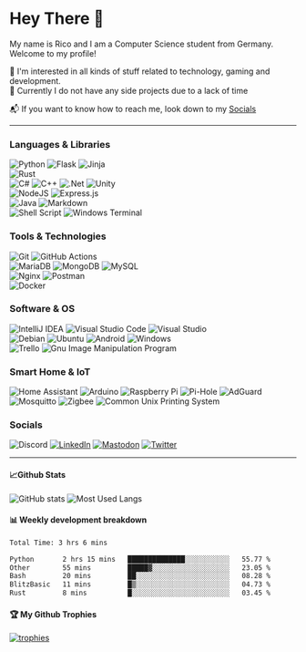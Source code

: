 # Hey There 👋

My name is Rico and I am a Computer Science student from Germany. Welcome to my profile!

👀 I'm interested in all kinds of stuff related to technology, gaming and development.\
📂 Currently I do not have any side projects due to a lack of time

📬 If you want to know how to reach me, look down to my [Socials](#Socials)


---

### Languages & Libraries

![Python](https://img.shields.io/badge/python-3670A0?style=for-the-badge&logo=python&logoColor=ffdd54)
![Flask](https://img.shields.io/badge/flask-%23000.svg?style=for-the-badge&logo=flask&logoColor=white)
![Jinja](https://img.shields.io/badge/jinja-white.svg?style=for-the-badge&logo=jinja&logoColor=black)\
![Rust](https://img.shields.io/static/v1?style=for-the-badge&message=Rust&color=000000&logo=Rust&logoColor=FFFFFF&label=)\
![C#](https://img.shields.io/badge/c%23-%23239120.svg?style=for-the-badge&logo=c-sharp&logoColor=white)
![C++](https://img.shields.io/badge/C++-004283?style=for-the-badge&logo=cplusplus&logoColor=white)
![.Net](https://img.shields.io/badge/.NET-5C2D91?style=for-the-badge&logo=.net&logoColor=white)
![Unity](https://img.shields.io/badge/Unity-4c4c4c?style=for-the-badge&logo=unity&logoColor=white)\
![NodeJS](https://img.shields.io/badge/node.js-6DA55F?style=for-the-badge&logo=node.js&logoColor=white)
![Express.js](https://img.shields.io/badge/express.js-%23404d59.svg?style=for-the-badge&logo=express&logoColor=%2361DAFB)\
![Java](https://img.shields.io/badge/java-%23ED8B00.svg?style=for-the-badge&logo=java&logoColor=white)
![Markdown](https://img.shields.io/badge/markdown-%23000000.svg?style=for-the-badge&logo=markdown&logoColor=white)\
![Shell Script](https://img.shields.io/badge/shell_script-%23121011.svg?style=for-the-badge&logo=gnu-bash&logoColor=white)
![Windows Terminal](https://img.shields.io/badge/Windows%20Terminal-%234D4D4D.svg?style=for-the-badge&logo=windows-terminal&logoColor=white)


### Tools & Technologies

![Git](https://img.shields.io/badge/git-%23F05033.svg?style=for-the-badge&logo=git&logoColor=white)
![GitHub Actions](https://img.shields.io/badge/github%20actions-%232671E5.svg?style=for-the-badge&logo=githubactions&logoColor=white)\
![MariaDB](https://img.shields.io/badge/MariaDB-003545?style=for-the-badge&logo=mariadb&logoColor=white)
![MongoDB](https://img.shields.io/badge/MongoDB-%234ea94b.svg?style=for-the-badge&logo=mongodb&logoColor=white)
![MySQL](https://img.shields.io/badge/mysql-%2300f.svg?style=for-the-badge&logo=mysql&logoColor=white)\
![Nginx](https://img.shields.io/badge/nginx-%23009639.svg?style=for-the-badge&logo=nginx&logoColor=white)
![Postman](https://img.shields.io/badge/Postman-FF6C37?style=for-the-badge&logo=postman&logoColor=white)\
![Docker](https://img.shields.io/badge/docker-%230db7ed.svg?style=for-the-badge&logo=docker&logoColor=white)

### Software & OS
![IntelliJ IDEA](https://img.shields.io/badge/IntelliJIDEA-000000.svg?style=for-the-badge&logo=intellij-idea&logoColor=white)
![Visual Studio Code](https://img.shields.io/badge/Visual%20Studio%20Code-0078d7.svg?style=for-the-badge&logo=visual-studio-code&logoColor=white)
![Visual Studio](https://img.shields.io/badge/Visual%20Studio-5C2D91.svg?style=for-the-badge&logo=visual-studio&logoColor=white)\
![Debian](https://img.shields.io/badge/Debian-D70A53?style=for-the-badge&logo=debian&logoColor=white)
![Ubuntu](https://img.shields.io/badge/Ubuntu-b43c12?style=for-the-badge&logo=ubuntu&logoColor=white)
![Android](https://img.shields.io/badge/Android-4cdd8e?style=for-the-badge&logo=android&logoColor=white)
![Windows](https://img.shields.io/badge/Windows-0078D6?style=for-the-badge&logo=windows&logoColor=white)\
![Trello](https://img.shields.io/badge/Trello-%23026AA7.svg?style=for-the-badge&logo=Trello&logoColor=white)
![Gnu Image Manipulation Program](https://img.shields.io/badge/Gimp-657D8B?style=for-the-badge&logo=gimp&logoColor=FFFFFF)


### Smart Home & IoT
![Home Assistant](https://img.shields.io/static/v1?style=for-the-badge&message=Home+Assistant&color=222222&logo=Home+Assistant&logoColor=18BCF2&label=)
![Arduino](https://img.shields.io/badge/-Arduino-00979D?style=for-the-badge&logo=Arduino&logoColor=white)
![Raspberry Pi](https://img.shields.io/badge/-RaspberryPi-C51A4A?style=for-the-badge&logo=Raspberry-Pi)
![Pi-Hole](https://img.shields.io/badge/pihole-%2396060C.svg?style=for-the-badge&logo=pi-hole&logoColor=white)
![AdGuard](https://img.shields.io/badge/adguard-66ba70.svg?style=for-the-badge&logo=adguard&logoColor=white)
![Mosquitto](https://img.shields.io/badge/mosquitto-%233C5280.svg?style=for-the-badge&logo=eclipsemosquitto&logoColor=white)
![Zigbee](https://img.shields.io/badge/zigbee-%23EB0443.svg?style=for-the-badge&logo=zigbee&logoColor=white)
![Common Unix Printing System](https://img.shields.io/badge/CUPS-000000?style=for-the-badge&logo=cups&logoColor=white)


### Socials
![Discord](https://dcbadge.vercel.app/api/shield/167256708631101440)
[![LinkedIn](https://img.shields.io/badge/linkedin-%230077B5.svg?style=for-the-badge&logo=linkedin&logoColor=white)](https://www.linkedin.com/in/rico-goldhardt/mas)
[![Mastodon](https://img.shields.io/badge/-MASTODON-%232B90D9?style=for-the-badge&logo=mastodon&logoColor=white)](https://mastodon.social/@blackfisch)
[![Twitter](https://img.shields.io/badge/Twitter-%231DA1F2.svg?style=for-the-badge&logo=Twitter&logoColor=white)](https://twitter.com/black_fisch_/)


---

#### 📈Github Stats
![GitHub stats](https://github-readme-stats.vercel.app/api?username=blackfisch&show_icons=true&theme=dark)
![Most Used Langs](https://github-readme-stats.vercel.app/api/top-langs/?username=blackfisch&layout=donut&theme=dark)

#### 📊 Weekly development breakdown
<!--START_SECTION:waka-->

```txt
Total Time: 3 hrs 6 mins

Python       2 hrs 15 mins   ██████████████░░░░░░░░░░░   55.77 %
Other        55 mins         █████▓░░░░░░░░░░░░░░░░░░░   23.05 %
Bash         20 mins         ██░░░░░░░░░░░░░░░░░░░░░░░   08.28 %
BlitzBasic   11 mins         █▒░░░░░░░░░░░░░░░░░░░░░░░   04.73 %
Rust         8 mins          █░░░░░░░░░░░░░░░░░░░░░░░░   03.45 %
```

<!--END_SECTION:waka-->

#### 🏆 My Github Trophies
[![trophies](https://github-profile-trophy.vercel.app/?username=blackfisch&theme=onedark&no-frame=true&row=1)](https://github.com/ryo-ma/github-profile-trophy)
